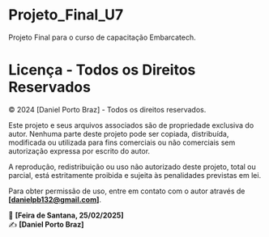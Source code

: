 # Projeto_Final_U7
Projeto Final para o curso de capacitação Embarcatech.

# Licença - Todos os Direitos Reservados

© 2024 [Daniel Porto Braz] - Todos os direitos reservados.

Este projeto e seus arquivos associados são de propriedade exclusiva do autor. Nenhuma parte deste projeto pode ser copiada, distribuída, modificada ou utilizada para fins comerciais ou não comerciais sem autorização expressa por escrito do autor.

A reprodução, redistribuição ou uso não autorizado deste projeto, total ou parcial, está estritamente proibida e sujeita às penalidades previstas em lei.

Para obter permissão de uso, entre em contato com o autor através de **[danielpb132@gmail.com]**.

📍 **[Feira de Santana, 25/02/2025]**  
✍️ **[Daniel Porto Braz]**
